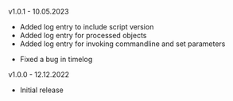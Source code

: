 v1.0.1 - 10.05.2023
+ Added log entry to include script version
+ Added log entry for processed objects
+ Added log entry for invoking commandline and set parameters
- Fixed a bug in timelog

v1.0.0 - 12.12.2022
* Initial release